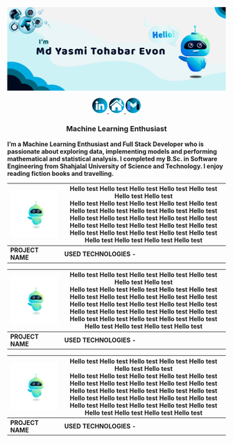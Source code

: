 <!-- MYTE GitHub Poster -->
<div class="github_poster">
    <img src="assets/github_poster.jpg" alt="">
</div>

<!-- Social Links design -->
<p align = "center">
    <a href = "https://www.linkedin.com/in/myte/" target="_blank">
        <img src="assets/linkedin.png" alt = "LinkedIn Icon">
    </a>
    <a href="#" target="_blank">
        <img src="assets/personal_website.png" alt = "Personal Website Icon">
    </a>
    <a href="https://mail.google.com/mail/?view=cm&fs=1&to=yasmi.tohabar@gmail.com" target="_blank">
        <img src="assets/gmail.png" alt = "Gmail Icon">
    </a>
</p>

<!-- Title  -->
<h3 align = "center"><b>Machine Learning Enthusiast</h3>

<!-- About Me  -->
I’m a **Machine Learning Enthusiast** and Full Stack Developer who is passionate about exploring data, implementing models and performing mathematical and statistical analysis. I completed my B.Sc. in **Software Engineering** from Shahjalal University of Science and Technology. I enjoy reading fiction books and travelling.


<!-- Top 3 Selected Projects -->
<!-- FIRST PROJECT:  -->
| <img src="assets/robot.png" style="width: 400px;" alt=""> | Hello test Hello test Hello test Hello test Hello test Hello test Hello test <br/>Hello test Hello test Hello test Hello test Hello test Hello test Hello test Hello test Hello test Hello test Hello test Hello test Hello test Hello test Hello test Hello test Hello test Hello test Hello test Hello test Hello test Hello test Hello test Hello test Hello test Hello test Hello test Hello test Hello test |
|-----------------------------------------------------------|------------------------------------------------------------------------------------------------------------------------------------------------------------------------------------------------------------------------------------------------------------------------------------------------------------------------------------------------------------------------------------------------------------------|
| <b>PROJECT NAME                                           | USED TECHNOLOGIES - <img src="https://www.vectorlogo.zone/logos/pytorch/pytorch-icon.svg" style="width: 20px;" alt="">                                                                                                                                                                                                                                                                                           |

<!-- SECOND PROJECT:  -->
| <img src="assets/robot.png" style="width: 400px;" alt=""> | Hello test Hello test Hello test Hello test Hello test Hello test Hello test <br/>Hello test Hello test Hello test Hello test Hello test Hello test Hello test Hello test Hello test Hello test Hello test Hello test Hello test Hello test Hello test Hello test Hello test Hello test Hello test Hello test Hello test Hello test Hello test Hello test Hello test Hello test Hello test Hello test Hello test |
|-----------------------------------------------------------|------------------------------------------------------------------------------------------------------------------------------------------------------------------------------------------------------------------------------------------------------------------------------------------------------------------------------------------------------------------------------------------------------------------|
| <b>PROJECT NAME                                           | USED TECHNOLOGIES - <img src="https://www.vectorlogo.zone/logos/pytorch/pytorch-icon.svg" style="width: 20px;" alt="">                                                                                                                                                                                                                                                                                           |

<!-- THIRD PROJECT:  -->
| <img src="assets/robot.png" style="width: 400px;" alt=""> | Hello test Hello test Hello test Hello test Hello test Hello test Hello test <br/>Hello test Hello test Hello test Hello test Hello test Hello test Hello test Hello test Hello test Hello test Hello test Hello test Hello test Hello test Hello test Hello test Hello test Hello test Hello test Hello test Hello test Hello test Hello test Hello test Hello test Hello test Hello test Hello test Hello test |
|-----------------------------------------------------------|------------------------------------------------------------------------------------------------------------------------------------------------------------------------------------------------------------------------------------------------------------------------------------------------------------------------------------------------------------------------------------------------------------------|
| <b>PROJECT NAME                                           | USED TECHNOLOGIES - <img src="https://www.vectorlogo.zone/logos/pytorch/pytorch-icon.svg" style="width: 20px;" alt="">                                                                                                                                                                                                                                                                                           |